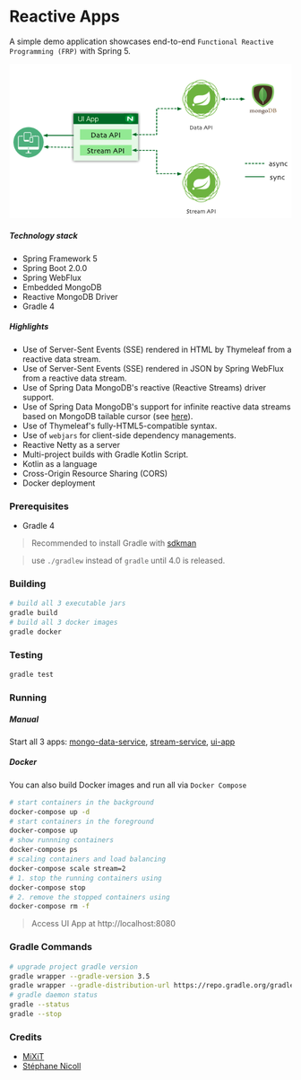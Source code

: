 Reactive Apps
=============
A simple demo application showcases end-to-end `Functional Reactive Programming (FRP)` with Spring 5.

![Reactive](./reactive-apps.png "Reactive App")

##### Technology stack
* Spring Framework 5
* Spring Boot 2.0.0
* Spring WebFlux
* Embedded MongoDB
* Reactive MongoDB Driver
* Gradle 4

##### Highlights
* Use of Server-Sent Events (SSE) rendered in HTML by Thymeleaf from a reactive data stream.
* Use of Server-Sent Events (SSE) rendered in JSON by Spring WebFlux from a reactive data stream. 
* Use of Spring Data MongoDB's reactive (Reactive Streams) driver support.
* Use of Spring Data MongoDB's support for infinite reactive data streams based on MongoDB tailable cursor (see [here](https://docs.mongodb.com/manual/core/tailable-cursors/)). 
* Use of Thymeleaf's fully-HTML5-compatible syntax.
* Use of `webjars` for client-side dependency managements.
* Reactive Netty as a server
* Multi-project builds with Gradle Kotlin Script. 
* Kotlin as a language
* Cross-Origin Resource Sharing (CORS)
* Docker deployment


### Prerequisites
* Gradle 4
> Recommended to install Gradle with [sdkman](http://sdkman.io)

> use `./gradlew` instead of `gradle` until 4.0 is released.

### Building
```bash
# build all 3 executable jars
gradle build
# build all 3 docker images
gradle docker
```

### Testing
```bash
gradle test
```

### Running
##### Manual 
Start all 3 apps: [mongo-data-service](./mongo-data-service/README.md), [stream-service](./stream-service/README.md), [ui-app](./ui-app/README.md)
##### Docker
You can also build Docker images and run all via `Docker Compose`
```bash
# start containers in the background
docker-compose up -d
# start containers in the foreground
docker-compose up 
# show runnning containers 
docker-compose ps
# scaling containers and load balancing
docker-compose scale stream=2
# 1. stop the running containers using
docker-compose stop
# 2. remove the stopped containers using
docker-compose rm -f
```
>Access UI App at http://localhost:8080


### Gradle Commands
```bash
# upgrade project gradle version
gradle wrapper --gradle-version 3.5
gradle wrapper --gradle-distribution-url https://repo.gradle.org/gradle/dist-snapshots/gradle-script-kotlin-4.0-20170523130707+0000-all.zip
# gradle daemon status 
gradle --status
gradle --stop
```

### Credits
* [MiXiT](https://github.com/mixitconf/mixit)
* [Stéphane Nicoll](https://github.com/snicoll-demos/demo-webflux-streaming)

